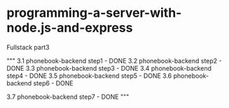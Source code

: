 # programming-a-server-with-node.js-and-express

Fullstack part3

"""
3.1 phonebook-backend step1 - DONE
3.2 phonebook-backend step2 - DONE
3.3 phonebook-backend step3 - DONE
3.4 phonebook-backend step4 - DONE
3.5 phonebook-backend step5 - DONE
3.6 phonebook-backend step6 - DONE

3.7 phonebook-backend step7 - DONE
"""
